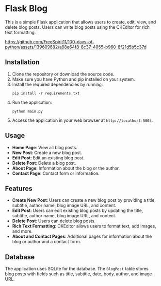 # Flask Blog

This is a simple Flask application that allows users to create, edit, view, and delete blog posts. Users can write blog posts using the CKEditor for rich text formatting.

https://github.com/FreeSpirit11/100-days-of-python/assets/139609682/a98e64f8-8c37-4055-b960-8f21d5b5c37d

## Installation

1. Clone the repository or download the source code.
2. Make sure you have Python and pip installed on your system.
3. Install the required dependencies by running:
    ```
    pip install -r requirements.txt
    ```
4. Run the application:
    ```
    python main.py
    ```
5. Access the application in your web browser at `http://localhost:5003`.

## Usage

- **Home Page**: View all blog posts.
- **New Post**: Create a new blog post.
- **Edit Post**: Edit an existing blog post.
- **Delete Post**: Delete a blog post.
- **About Page**: Information about the blog or the author.
- **Contact Page**: Contact form or information.

## Features

- **Create New Post**: Users can create a new blog post by providing a title, subtitle, author name, blog image URL, and content.
- **Edit Post**: Users can edit existing blog posts by updating the title, subtitle, author name, blog image URL, and content.
- **Delete Post**: Users can delete blog posts.
- **Rich Text Formatting**: CKEditor allows users to format text, add images, and more.
- **About and Contact Pages**: Additional pages for information about the blog or author and a contact form.

## Database

The application uses SQLite for the database. The `BlogPost` table stores blog posts with fields such as title, subtitle, date, body, author, and image URL.
